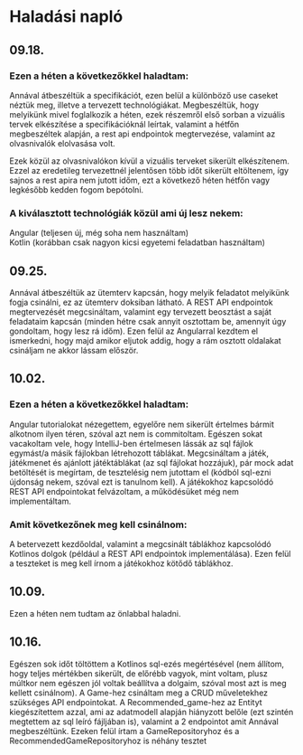 # Haladási napló
## 09.18.
### Ezen a héten a következőkkel haladtam:

Annával átbeszéltük a specifikációt, ezen belül a különböző use caseket néztük meg, illetve a
tervezett technológiákat. Megbeszéltük, hogy melyikünk mivel foglalkozik a héten, ezek részemről első sorban
a vizuális tervek elkészítése a specifikációknál leírtak, valamint a hétfőn megbeszéltek alapján,
a rest api endpointok megtervezése, valamint az olvasnivalók elolvasása volt.

Ezek közül az olvasnivalókon kívül a vizuális terveket sikerült elkészítenem. Ezzel az eredetileg tervezettnél jelentősen
több időt sikerült eltöltenem, így sajnos a rest apira nem jutott időm, ezt a következő héten hétfőn vagy legkésőbb
kedden fogom bepótolni.

### A kiválasztott technológiák közül ami új lesz nekem:

Angular (teljesen új, még soha nem használtam)  
Kotlin (korábban csak nagyon kicsi egyetemi feladatban használtam)

## 09.25.

Annával átbeszéltük az ütemterv kapcsán, hogy melyik feladatot melyikünk fogja csinálni, ez az ütemterv doksiban látható.
A REST API endpointok megtervezését megcsináltam, valamint egy tervezett beosztást a saját feladataim kapcsán (minden hétre csak annyit osztottam be, amennyit
úgy gondoltam, hogy lesz rá időm). Ezen felül az Angularral kezdtem el ismerkedni, hogy majd amikor eljutok addig, hogy
a rám osztott oldalakat csináljam ne akkor lássam először.

## 10.02.
### Ezen a héten a következőkkel haladtam:

Angular tutorialokat nézegettem, egyelőre nem sikerült értelmes bármit alkotnom ilyen téren,
szóval azt nem is commitoltam. Egészen sokat vacakoltam vele, hogy IntelliJ-ben értelmesen lássák
az sql fájlok egymást/a másik fájlokban létrehozott táblákat. Megcsináltam a játék, játékmenet
és ajánlott játéktáblákat (az sql fájlokat hozzájuk), pár mock adat betöltését is megírtam,
de tesztelésig nem jutottam el (kódból sql-ezni újdonság nekem, szóval ezt is tanulnom kell).
A játékokhoz kapcsolódó REST API endpointokat felvázoltam, a működésüket még nem implementáltam.

### Amit következőnek meg kell csinálnom:

A betervezett kezdőoldal, valamint a megcsinált táblákhoz kapcsolódó Kotlinos dolgok (például a
REST API endpointok implementálása). Ezen felül a teszteket is meg kell írnom a játékokhoz kötődő
táblákhoz.

## 10.09.

Ezen a héten nem tudtam az önlabbal haladni.

## 10.16.

Egészen sok időt töltöttem a Kotlinos sql-ezés megértésével (nem állítom, hogy teljes mértékben sikerült,
de előrébb vagyok, mint voltam, plusz múltkor nem egészen jól voltak beállítva a dolgaim, szóval most
azt is meg kellett csinálnom). A Game-hez csináltam meg a CRUD műveletekhez szükséges API endpointokat.
A Recommended_game-hez az Entityt kiegészítettem azzal, ami az adatmodell alapján hiányzott belőle
(ezt szintén megtettem az sql leíró fájljában is), valamint a 2 endpointot amit Annával megbeszéltünk.
Ezeken felül írtam a GameRepositoryhoz és a RecommendedGameRepositoryhoz is néhány tesztet